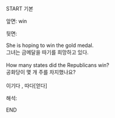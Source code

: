 START
기본

앞면:
win


뒷면:
<div>She is hoping to win the gold medal. </div><div><div>그녀는 금메달을 따기를 희망하고 있다.</div></div><div><br></div><div><div>How many states did the Republicans win? </div><div><div>공화당이 몇 개 주를 차지했나요?</div></div></div><div><br></div><div>이기다 , 따다[얻다]</div>


해석:
<!--ID: 1746614454970-->
END